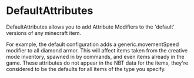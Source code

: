 DefaultAttributes
=================

DefaultAttributes allows you to add Attribute Modifiers to the 'default' versions of any minecraft item.

For example, the default configuration adds a generic.movementSpeed modifier to all diamond armor.  This will affect items taken from the creative mode inventory, spawned in by commands, and even items already in the game.  These attributes do not appear in the NBT data for the items, they're considered to be the defaults for all items of the type you specify.

